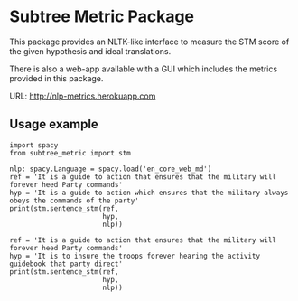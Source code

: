 # Subtree Metric Package
This package provides an NLTK-like interface to measure the STM score of the given hypothesis and ideal translations.

There is also a web-app available with a GUI which includes the metrics provided in this package.

URL: http://nlp-metrics.herokuapp.com

## Usage example

```
import spacy
from subtree_metric import stm

nlp: spacy.Language = spacy.load('en_core_web_md')
ref = 'It is a guide to action that ensures that the military will forever heed Party commands'
hyp = 'It is a guide to action which ensures that the military always obeys the commands of the party'
print(stm.sentence_stm(ref,
                       hyp,
                       nlp))

ref = 'It is a guide to action that ensures that the military will forever heed Party commands'
hyp = 'It is to insure the troops forever hearing the activity guidebook that party direct'
print(stm.sentence_stm(ref,
                       hyp,
                       nlp))

```
